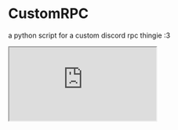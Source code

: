 # CustomRPC
a python script for a custom discord rpc thingie :3

<iframe src="https://sleepie.dev/testing_stuff/rpc_1.html">
